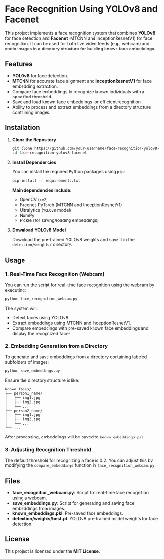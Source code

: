 

# **Face Recognition Using YOLOv8 and Facenet**

This project implements a face recognition system that combines **YOLOv8** for face detection and **Facenet** (MTCNN and InceptionResnetV1) for face recognition. It can be used for both live video feeds (e.g., webcam) and static images in a directory structure for building known face embeddings.

## **Features**

- **YOLOv8** for face detection.
- **MTCNN** for accurate face alignment and **InceptionResnetV1** for face embedding extraction.
- Compare face embeddings to recognize known individuals with a specified threshold.
- Save and load known face embeddings for efficient recognition.
- Ability to process and extract embeddings from a directory structure containing images.

## **Installation**

1. **Clone the Repository**
   ```bash
   git clone https://github.com/your-username/face-recognition-yolov8-facenet.git
   cd face-recognition-yolov8-facenet
   ```

2. **Install Dependencies**

   You can install the required Python packages using `pip`:
   ```bash
   pip install -r requirements.txt
   ```

   **Main dependencies include**:
   - OpenCV (`cv2`)
   - Facenet-PyTorch (MTCNN and InceptionResnetV1)
   - Ultralytics (`YOLOv8` model)
   - NumPy
   - Pickle (for saving/loading embeddings)

3. **Download YOLOv8 Model**
   
   Download the pre-trained YOLOv8 weights and save it in the `detection/weights/` directory.

## **Usage**

### **1. Real-Time Face Recognition (Webcam)**

You can run the script for real-time face recognition using the webcam by executing:

```bash
python face_recognition_webcam.py
```

The system will:
- Detect faces using YOLOv8.
- Extract embeddings using MTCNN and InceptionResnetV1.
- Compare embeddings with pre-saved known face embeddings and display the recognized faces.

### **2. Embedding Generation from a Directory**

To generate and save embeddings from a directory containing labeled subfolders of images:

```bash
python save_embeddings.py
```

Ensure the directory structure is like:

```
known_faces/
├── person1_name/
│   ├── img1.jpg
│   ├── img2.jpg
│   └── ...
├── person2_name/
│   ├── img1.jpg
│   ├── img2.jpg
│   └── ...
└── ...
```

After processing, embeddings will be saved to `known_embeddings.pkl`.

### **3. Adjusting Recognition Threshold**

The default threshold for recognizing a face is 0.2. You can adjust this by modifying the `compare_embeddings` function in `face_recognition_webcam.py`.

## **Files**

- **face_recognition_webcam.py**: Script for real-time face recognition using a webcam.
- **save_embeddings.py**: Script for generating and saving face embeddings from images.
- **known_embeddings.pkl**: Pre-saved face embeddings.
- **detection/weights/best.pt**: YOLOv8 pre-trained model weights for face detection.

## **License**

This project is licensed under the **MIT License**.

